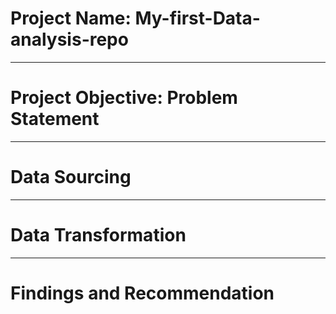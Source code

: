 # Project Name: My-first-Data-analysis-repo

----
# Project Objective: Problem Statement



---
# Data Sourcing



-----
# Data Transformation



-----
# Findings and Recommendation

